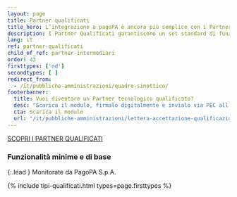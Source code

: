 ```yaml
---
layout: page
title: Partner qualificati
title_hero: L’integrazione a pagoPA è ancora più semplice con i Partner Qualificati
description: I Partner Qualificati garantiscono un set standard di funzionalità legate alla piattaforma pagoPA. La Qualificazione tecnologica è funzionale alla mera connessione con la piattaforma pagoPA che permette di ottimizzare le integrazioni.
lang: it
ref: partner-qualificati
child_of_ref: partner-intermediari
order: 43
firsttypes: ['nd']
secondtypes: [ ]
redirect_from:
  - /it/pubbliche-amministrazioni/quadro-sinottico/
footerbanner:
  title: Vuoi diventare un Partner tecnologico qualificato?
  desc: "Scarica il modulo, firmalo digitalmente e invialo via PEC all’indirizzo: account@pec.pagopa.it"
  cta: Scarica il modulo
  url: "/it/pubbliche-amministrazioni/lettera-accettazione-qualificazione.pdf"  
---
```


<div class="mb-5 ">
<a href="../partner-intermediari-elenco/#qualificati" class="btn btn-xs btn-primary px-5">SCOPRI I PARTNER QUALIFICATI</a>
</div>

### Funzionalità minime e di base

{:.lead }
Monitorate da PagoPA S.p.A.

{% include tipi-qualificati.html
           types=page.firsttypes %}

<div class="py-4"></div>


